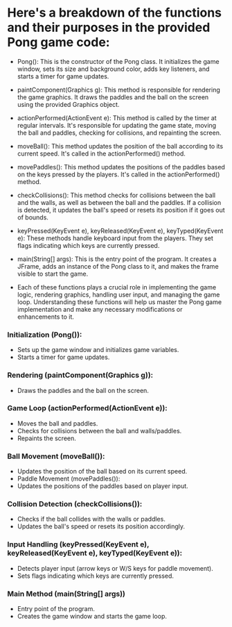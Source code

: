 # Here's a breakdown of the functions and their purposes in the provided Pong game code:

* Pong(): This is the constructor of the Pong class. It initializes the game window, sets its size and background color, adds key listeners, and starts a timer for game updates.

* paintComponent(Graphics g): This method is responsible for rendering the game graphics. It draws the paddles and the ball on the screen using the provided Graphics object.

* actionPerformed(ActionEvent e): This method is called by the timer at regular intervals. It's responsible for updating the game state, moving the ball and paddles, checking for collisions, and repainting the screen.

* moveBall(): This method updates the position of the ball according to its current speed. It's called in the actionPerformed() method.

* movePaddles(): This method updates the positions of the paddles based on the keys pressed by the players. It's called in the actionPerformed() method.

* checkCollisions(): This method checks for collisions between the ball and the walls, as well as between the ball and the paddles. If a collision is detected, it updates the ball's speed or resets its position if it goes out of bounds.

* keyPressed(KeyEvent e), keyReleased(KeyEvent e), keyTyped(KeyEvent e): These methods handle keyboard input from the players. They set flags indicating which keys are currently pressed.

* main(String[] args): This is the entry point of the program. It creates a JFrame, adds an instance of the Pong class to it, and makes the frame visible to start the game.

* Each of these functions plays a crucial role in implementing the game logic, rendering graphics, handling user input, and managing the game loop. Understanding these functions will help us master the Pong game implementation and make any necessary modifications or enhancements to it.


### Initialization (Pong()):

* Sets up the game window and initializes game variables.
* Starts a timer for game updates.

### Rendering (paintComponent(Graphics g)):

* Draws the paddles and the ball on the screen.

### Game Loop (actionPerformed(ActionEvent e)):

* Moves the ball and paddles.
* Checks for collisions between the ball and walls/paddles.
* Repaints the screen.

### Ball Movement (moveBall()):

* Updates the position of the ball based on its current speed.
* Paddle Movement (movePaddles()):
* Updates the positions of the paddles based on player input.

### Collision Detection (checkCollisions()):

* Checks if the ball collides with the walls or paddles.
* Updates the ball's speed or resets its position accordingly.

### Input Handling (keyPressed(KeyEvent e), keyReleased(KeyEvent e), keyTyped(KeyEvent e)):

* Detects player input (arrow keys or W/S keys for paddle movement).
* Sets flags indicating which keys are currently pressed.

### Main Method (main(String[] args))

* Entry point of the program.
* Creates the game window and starts the game loop.
